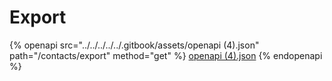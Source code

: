 # Export

{% openapi src="../../../../../.gitbook/assets/openapi (4).json" path="/contacts/export" method="get" %}
[openapi (4).json](<../../../../../.gitbook/assets/openapi (4).json>)
{% endopenapi %}
